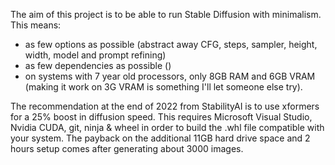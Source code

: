 The aim of this project is to be able to run Stable Diffusion with minimalism. This means:

* as few options as possible (abstract away CFG, steps, sampler, height, width, model and prompt refining)
* as few dependencies as possible ()
* on systems with 7 year old processors, only 8GB RAM and 6GB VRAM (making it work on 3G VRAM is something I'll let someone else try).

The recommendation at the end of 2022 from StabilityAI is to use xformers for a 25% boost in diffusion speed. This requires Microsoft Visual Studio, Nvidia CUDA, git, ninja & wheel in order to build the .whl file compatible with your system. The payback on the additional 11GB hard drive space and 2 hours setup comes after generating about 3000 images.
